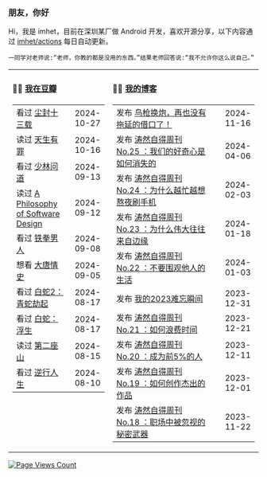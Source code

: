 ### 朋友，你好

Hi，我是 imhet，目前在深圳某厂做 Android 开发，喜欢开源分享，以下内容通过 <a href="https://github.com/imhet/imhet/actions" target="_blank">imhet/actions</a> 每日自动更新。

<!-- juzi starts -->
```
一同学对老师说:“老师，你教的都是没用的东西。”结果老师回答说:“我不允许你这么说自己。”
```
<!-- juzi ends -->


<table width="900px">
<tr>
<td valign="top" width="40%">

#### 🤾‍♂️  <a href="https://www.douban.com/people/heyitao/" target="_blank">我在豆瓣</a>

<!-- douban starts -->
| | |
 |:------------- | -------------: |
| 看过 <a href='http://movie.douban.com/subject/35725856/' target='_blank'>尘封十三载</a> | 2024-10-27 |
| 读过 <a href='https://book.douban.com/subject/30125030/' target='_blank'>天生有罪</a> | 2024-10-16 |
| 看过 <a href='http://movie.douban.com/subject/26297251/' target='_blank'>少林问道</a> | 2024-09-13 |
| 读过 <a href='https://book.douban.com/subject/30218046/' target='_blank'>A Philosophy of Software Design</a> | 2024-09-12 |
| 看过 <a href='http://movie.douban.com/subject/1418519/' target='_blank'>铁拳男人</a> | 2024-09-08 |
| 想看 <a href='http://movie.douban.com/subject/2240641/' target='_blank'>大唐情史</a> | 2024-09-05 |
| 看过 <a href='http://movie.douban.com/subject/30435124/' target='_blank'>白蛇2：青蛇劫起</a> | 2024-08-17 |
| 看过 <a href='http://movie.douban.com/subject/36463483/' target='_blank'>白蛇：浮生</a> | 2024-08-17 |
| 读过 <a href='https://book.douban.com/subject/35048531/' target='_blank'>第二座山</a> | 2024-08-15 |
| 看过 <a href='http://movie.douban.com/subject/36774001/' target='_blank'>逆行人生</a> | 2024-08-10 |
<!-- douban ends -->

</td>


<td valign="top" width="60%">

#### 🤹‍♀️ <a href="https://heyitao.com/" target="_blank">我的博客</a>

<!-- blog starts -->
| | |
 |:------------- | -------------: |
| 发布 <a href='http://heyitao.com/post/new-macbook-pro-m4-pro' target='_blank'>鸟枪换炮，再也没有拖延的借口了！</a> | 2024-11-16 |
| 发布 <a href='http://heyitao.com/post/beyond-code-weekly-025' target='_blank'>涛然自得周刊 No.25 ：我们的好奇心是如何消失的</a> | 2024-04-06 |
| 发布 <a href='http://heyitao.com/post/beyond-code-weekly-024' target='_blank'>涛然自得周刊 No.24 ：为什么越忙越想熬夜刷手机</a> | 2024-02-03 |
| 发布 <a href='http://heyitao.com/post/beyond-code-weekly-023' target='_blank'>涛然自得周刊 No.23 ：为什么伟大往往来自边缘</a> | 2024-01-18 |
| 发布 <a href='http://heyitao.com/post/beyond-code-weekly-022' target='_blank'>涛然自得周刊 No.22 ：不要围观他人的生活</a> | 2024-01-03 |
| 发布 <a href='http://heyitao.com/post/my-2023' target='_blank'>我的2023难忘瞬间</a> | 2023-12-31 |
| 发布 <a href='http://heyitao.com/post/beyond-code-weekly-021' target='_blank'>涛然自得周刊 No.21 ：如何浪费时间</a> | 2023-12-21 |
| 发布 <a href='http://heyitao.com/post/beyond-code-weekly-020' target='_blank'>涛然自得周刊 No.20 ：成为前5%的人</a> | 2023-12-11 |
| 发布 <a href='http://heyitao.com/post/beyond-code-weekly-019' target='_blank'>涛然自得周刊 No.19 ：如何创作杰出的作品</a> | 2023-12-01 |
| 发布 <a href='http://heyitao.com/post/beyond-code-weekly-018' target='_blank'>涛然自得周刊 No.18 ：职场中被忽视的秘密武器</a> | 2023-11-22 |
<!-- blog ends -->

</td>
</tr>


</table>

[![Page Views Count](https://badges.toozhao.com/badges/01HG0ZMWVAHYZ149GQ6Z5JYVF5/green.svg)](https://badges.toozhao.com/stats/01HG0ZMWVAHYZ149GQ6Z5JYVF5 "Since 2023-11-24")